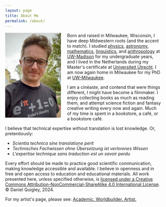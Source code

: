 ```yaml
---
layout: page
title: About Me
permalink: /about/
---
```



<img src="/images/euler.jpg" alt="Profile Picture" style="float: left; margin-right: 20px; width: 180px;">

Born and raised in Milwaukee, Wisconsin, I have deep Midwestern roots (and the accent to match). I studied [physics](https://www.physics.wisc.edu/), [astronomy](https://www.astro.wisc.edu/), [mathematics](https://math.wisc.edu/), [linguistics](https://langsci.wisc.edu/), and [anthropology](https://www.anthropology.wisc.edu/) at [UW-Madison](https://www.wisc.edu/) for my undergraduate years, and I lived in the Netherlands during my Master's certificate at [Universiteit Utrecht](https://www.uu.nl/). I am now again home in Milwaukee for my PhD at [UW-Milwaukee](https://uwm.edu/).

I am a cinéaste, and contend that were things different, I might have become a filmmaker. I enjoy collecting books as much as reading them, and attempt science fiction and fantasy creative writing every now and again. Much of my time is spent in a bookstore, a café, or a bookstore café.

I believe that technical expertise without translation is lost knowledge. Or, pretentiously:

- _Scientia technica sine translatione perit_
- _Technisches Fachwissen ohne Übersetzung ist verlorenes Wissen_
- _L'expertise technique sans traduction est un savoir perdu_

Every effort should be made to practice good scientific communication, making knowledge accessible and available. I believe in openness and in free and open access to education and educational materials. All work presented here, unless specified otherwise, is [licensed under a Creative Commons Attribution-NonCommercial-ShareAlike 4.0 International License](https://creativecommons.org/licenses/by-nc-sa/4.0/). © Daniel Quigley, 2024. 

For my artist's page, please see: [Academic. Worldbuilder. Artist.](https://dquigley.art/)

